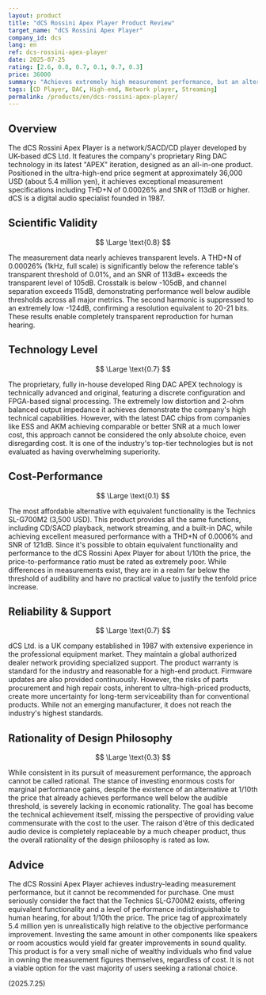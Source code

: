 ```yaml
---
layout: product
title: "dCS Rossini Apex Player Product Review"
target_name: "dCS Rossini Apex Player"
company_id: dcs
lang: en
ref: dcs-rossini-apex-player
date: 2025-07-25
rating: [2.6, 0.8, 0.7, 0.1, 0.7, 0.3]
price: 36000
summary: "Achieves extremely high measurement performance, but an alternative with equivalent functionality exists at 1/10th the price. The rationality of its design philosophy is also low due to poor cost efficiency."
tags: [CD Player, DAC, High-end, Network player, Streaming]
permalink: /products/en/dcs-rossini-apex-player/
---
```

## Overview

The dCS Rossini Apex Player is a network/SACD/CD player developed by UK-based dCS Ltd. It features the company's proprietary Ring DAC technology in its latest "APEX" iteration, designed as an all-in-one product. Positioned in the ultra-high-end price segment at approximately 36,000 USD (about 5.4 million yen), it achieves exceptional measurement specifications including THD+N of 0.00026% and SNR of 113dB or higher. dCS is a digital audio specialist founded in 1987.

## Scientific Validity

$$ \Large \text{0.8} $$

The measurement data nearly achieves transparent levels. A THD+N of 0.00026% (1kHz, full scale) is significantly below the reference table's transparent threshold of 0.01%, and an SNR of 113dB+ exceeds the transparent level of 105dB. Crosstalk is below -105dB, and channel separation exceeds 115dB, demonstrating performance well below audible thresholds across all major metrics. The second harmonic is suppressed to an extremely low -124dB, confirming a resolution equivalent to 20-21 bits. These results enable completely transparent reproduction for human hearing.

## Technology Level

$$ \Large \text{0.7} $$

The proprietary, fully in-house developed Ring DAC APEX technology is technically advanced and original, featuring a discrete configuration and FPGA-based signal processing. The extremely low distortion and 2-ohm balanced output impedance it achieves demonstrate the company's high technical capabilities. However, with the latest DAC chips from companies like ESS and AKM achieving comparable or better SNR at a much lower cost, this approach cannot be considered the only absolute choice, even disregarding cost. It is one of the industry's top-tier technologies but is not evaluated as having overwhelming superiority.

## Cost-Performance

$$ \Large \text{0.1} $$

The most affordable alternative with equivalent functionality is the Technics SL-G700M2 (3,500 USD). This product provides all the same functions, including CD/SACD playback, network streaming, and a built-in DAC, while achieving excellent measured performance with a THD+N of 0.0006% and SNR of 121dB. Since it's possible to obtain equivalent functionality and performance to the dCS Rossini Apex Player for about 1/10th the price, the price-to-performance ratio must be rated as extremely poor. While differences in measurements exist, they are in a realm far below the threshold of audibility and have no practical value to justify the tenfold price increase.

## Reliability & Support

$$ \Large \text{0.7} $$

dCS Ltd. is a UK company established in 1987 with extensive experience in the professional equipment market. They maintain a global authorized dealer network providing specialized support. The product warranty is standard for the industry and reasonable for a high-end product. Firmware updates are also provided continuously. However, the risks of parts procurement and high repair costs, inherent to ultra-high-priced products, create more uncertainty for long-term serviceability than for conventional products. While not an emerging manufacturer, it does not reach the industry's highest standards.

## Rationality of Design Philosophy

$$ \Large \text{0.3} $$

While consistent in its pursuit of measurement performance, the approach cannot be called rational. The stance of investing enormous costs for marginal performance gains, despite the existence of an alternative at 1/10th the price that already achieves performance well below the audible threshold, is severely lacking in economic rationality. The goal has become the technical achievement itself, missing the perspective of providing value commensurate with the cost to the user. The raison d'être of this dedicated audio device is completely replaceable by a much cheaper product, thus the overall rationality of the design philosophy is rated as low.

## Advice

The dCS Rossini Apex Player achieves industry-leading measurement performance, but it cannot be recommended for purchase. One must seriously consider the fact that the Technics SL-G700M2 exists, offering equivalent functionality and a level of performance indistinguishable to human hearing, for about 1/10th the price. The price tag of approximately 5.4 million yen is unrealistically high relative to the objective performance improvement. Investing the same amount in other components like speakers or room acoustics would yield far greater improvements in sound quality. This product is for a very small niche of wealthy individuals who find value in owning the measurement figures themselves, regardless of cost. It is not a viable option for the vast majority of users seeking a rational choice.

(2025.7.25)
